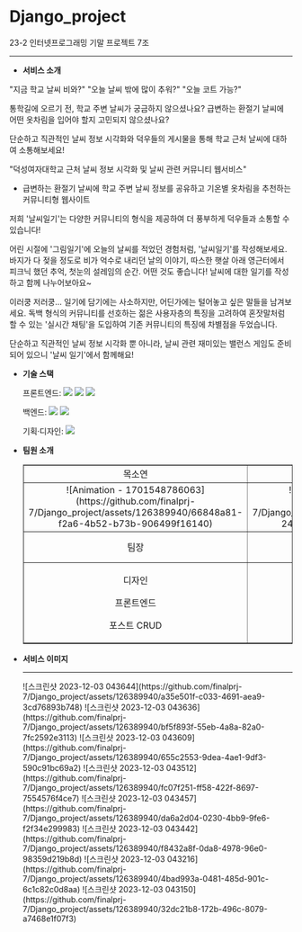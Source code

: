 # Django_project
23-2 인터넷프로그래밍 기말 프로젝트 7조
<hr/>

- **서비스 소개**

"지금 학교 날씨 비와?"
"오늘 날씨 밖에 많이 추워?"
"오늘 코트 가능?"

통학길에 오르기 전, 학교 주변 날씨가 궁금하지 않으셨나요?
급변하는 환절기 날씨에 어떤 옷차림을 입어야 할지 고민되지 않으셨나요?

단순하고 직관적인 날씨 정보 시각화와 덕우들의 게시물을 통해 학교 근처 날씨에 대하여 소통해보세요!

"덕성여자대학교 근처 날씨 정보 시각화 및 날씨 관련 커뮤니티 웹서비스"
  - 급변하는 환절기 날씨에 학교 주변 날씨 정보를 공유하고 기온별 옷차림을 추천하는 커뮤니티형 웹사이트

저희 '날씨일기'는 다양한 커뮤니티의 형식을 제공하여 더 풍부하게 덕우들과 소통할 수 있습니다!

어린 시절에 '그림일기'에 오늘의 날씨를 적었던 경험처럼, '날씨일기'를 작성해보세요.
바지가 다 젖을 정도로 비가 억수로 내리던 날의 이야기, 
따스한 햇살 아래 영근터에서 피크닉 했던 추억,
첫눈의 설레임의 순간.
어떤 것도 좋습니다! 날씨에 대한 일기를 작성하고 함께 나누어보아요~

이러쿵 저러쿵... 일기에 담기에는 사소하지만, 어딘가에는 털어놓고 싶은 말들을 남겨보세요.
독백 형식의 커뮤니티를 선호하는 젊은 사용자층의 특징을 고려하여 혼잣말처럼 할 수 있는 '실시간 채팅'을 도입하여 기존 커뮤니티의 특징에 차별점을 두었습니다.

단순하고 직관적인 날씨 정보 시각화 뿐 아니라, 날씨 관련 재미있는 밸런스 게임도 준비되어 있으니 '날씨 일기'에서 함께해요!


- **기술 스택**

  <span>프론트엔드: </span> <img src="https://img.shields.io/badge/html-E34F26?style=for-the-badge&logo=html5&logoColor=white"> <img src="https://img.shields.io/badge/css-1572B6?style=for-the-badge&logo=css3&logoColor=white"> <img src="https://img.shields.io/badge/javascript-F7DF1E?style=for-the-badge&logo=javascript&logoColor=black">

  <span>백엔드: </span><img src="https://img.shields.io/badge/python-3776AB?style=for-the-badge&logo=python&logoColor=white"> <img src="https://img.shields.io/badge/django-092E20?style=for-the-badge&logo=Django&logoColor=white">

  <span>기획·디자인: </span> <img src="https://img.shields.io/badge/figma-F24E1E?style=for-the-badge&logo=figma&logoColor=white">

- **팀원 소개**
  <table border="" cellspacing="0" cellpadding="0" width="100%">
  <tr width="100%">
  <td align="center">목소연</a></td>
  <td align="center">나선영</a></td>
  <td  align="center">이원지</a></td>
  <td align="center">장현지</a></td>
  <td align="center">전효민</a></td>
  </tr>
  <tr width="100%">
  <td  align="center">
    ![Animation - 1701548786063](https://github.com/finalprj-7/Django_project/assets/126389940/66848a81-f2a6-4b52-b73b-906499f16140)
  </td>
  <td  align="center">
    ![Animation - 1701527868451](https://github.com/finalprj-7/Django_project/assets/126389940/87f5c279-24c4-4482-8b52-f50a2e758f19)
  </td>
  <td  align="center">
    ![Animation - 1701548937748](https://github.com/finalprj-7/Django_project/assets/126389940/08a49f9d-44da-4ccb-8b07-6616ccdfacf6)
  </td>
  <td  align="center">
    ![Animation - 1701548953435](https://github.com/finalprj-7/Django_project/assets/126389940/94043d29-8071-4678-9bf2-5871805021e5)
  </td>
  <td  align="center">
    ![Animation - 1701548971697](https://github.com/finalprj-7/Django_project/assets/126389940/f6fc189e-76fc-4623-b230-715d6143872d)
  </td>
  
  </tr>
  <tr width="100%">
  <td  align="center">팀장</td>
  <td  align="center">팀원</td>
  <td  align="center">팀원</td>
  <td  align="center">팀원</td>
  <td  align="center">팀원</td>
  <td  align="center">팀원</td>
     </tr>
      <tr width="100%">
          <td  align="center"><p>디자인</p><p>프론트엔드</p><p>포스트 CRUD</p></td>
          <td  align="center"><p>발표</p><p>포스트 페이지</p><p> </p></td>
          <td  align="center"><p>메인 페이지</p><p>날씨 API 시각화</p><p>투표 기능</p></td>
          <td  align="center"><p>PPT 제작</p><p>실시간 채팅</p><p>마이페이지</p></td>
          <td  align="center"><p>발표</p><p>로그인/회원가입</p><p> </p></td>
     </tr>
  </table>

- **서비스 이미지**
  <hr>
  ![스크린샷 2023-12-03 043644](https://github.com/finalprj-7/Django_project/assets/126389940/a35e501f-c033-4691-aea9-3cd76893b748)
  ![스크린샷 2023-12-03 043636](https://github.com/finalprj-7/Django_project/assets/126389940/bf5f893f-55eb-4a8a-82a0-7fc2592e3113)
  ![스크린샷 2023-12-03 043609](https://github.com/finalprj-7/Django_project/assets/126389940/655c2553-9dea-4ae1-9df3-590c91bc69a2)
  ![스크린샷 2023-12-03 043512](https://github.com/finalprj-7/Django_project/assets/126389940/fc07f251-ff58-422f-8697-7554576f4ce7)
  ![스크린샷 2023-12-03 043457](https://github.com/finalprj-7/Django_project/assets/126389940/da6a2d04-0230-4bb9-9fe6-f2f34e299983)
  ![스크린샷 2023-12-03 043442](https://github.com/finalprj-7/Django_project/assets/126389940/f8432a8f-0da8-4978-96e0-98359d219b8d)
  ![스크린샷 2023-12-03 043216](https://github.com/finalprj-7/Django_project/assets/126389940/4bad993a-0481-485d-901c-6c1c82c0d8aa)
  ![스크린샷 2023-12-03 043150](https://github.com/finalprj-7/Django_project/assets/126389940/32dc21b8-172b-496c-8079-a7468e1f07f3)

